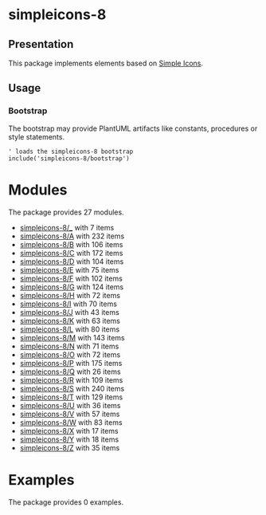 # simpleicons-8

## Presentation
This package implements elements based on [Simple Icons](https://github.com/simple-icons/simple-icons).

## Usage

### Bootstrap

The bootstrap may provide PlantUML artifacts like constants, procedures or style statements.

```plantuml
' loads the simpleicons-8 bootstrap
include('simpleicons-8/bootstrap')
```





# Modules

The package provides 27 modules.

- [simpleicons-8/_](../simpleicons-8/_/README.md) with 7 items
- [simpleicons-8/A](../simpleicons-8/A/README.md) with 232 items
- [simpleicons-8/B](../simpleicons-8/B/README.md) with 106 items
- [simpleicons-8/C](../simpleicons-8/C/README.md) with 172 items
- [simpleicons-8/D](../simpleicons-8/D/README.md) with 104 items
- [simpleicons-8/E](../simpleicons-8/E/README.md) with 75 items
- [simpleicons-8/F](../simpleicons-8/F/README.md) with 102 items
- [simpleicons-8/G](../simpleicons-8/G/README.md) with 124 items
- [simpleicons-8/H](../simpleicons-8/H/README.md) with 72 items
- [simpleicons-8/I](../simpleicons-8/I/README.md) with 70 items
- [simpleicons-8/J](../simpleicons-8/J/README.md) with 43 items
- [simpleicons-8/K](../simpleicons-8/K/README.md) with 63 items
- [simpleicons-8/L](../simpleicons-8/L/README.md) with 80 items
- [simpleicons-8/M](../simpleicons-8/M/README.md) with 143 items
- [simpleicons-8/N](../simpleicons-8/N/README.md) with 71 items
- [simpleicons-8/O](../simpleicons-8/O/README.md) with 72 items
- [simpleicons-8/P](../simpleicons-8/P/README.md) with 175 items
- [simpleicons-8/Q](../simpleicons-8/Q/README.md) with 26 items
- [simpleicons-8/R](../simpleicons-8/R/README.md) with 109 items
- [simpleicons-8/S](../simpleicons-8/S/README.md) with 240 items
- [simpleicons-8/T](../simpleicons-8/T/README.md) with 129 items
- [simpleicons-8/U](../simpleicons-8/U/README.md) with 36 items
- [simpleicons-8/V](../simpleicons-8/V/README.md) with 57 items
- [simpleicons-8/W](../simpleicons-8/W/README.md) with 83 items
- [simpleicons-8/X](../simpleicons-8/X/README.md) with 17 items
- [simpleicons-8/Y](../simpleicons-8/Y/README.md) with 18 items
- [simpleicons-8/Z](../simpleicons-8/Z/README.md) with 35 items



# Examples

The package provides 0 examples.



